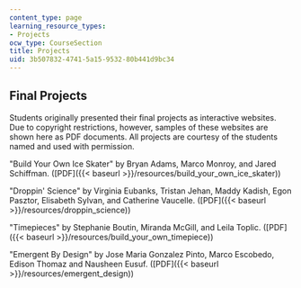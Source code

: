 ```yaml
---
content_type: page
learning_resource_types:
- Projects
ocw_type: CourseSection
title: Projects
uid: 3b507832-4741-5a15-9532-80b441d9bc34
---
```


Final Projects
--------------

Students originally presented their final projects as interactive websites. Due to copyright restrictions, however, samples of these websites are shown here as PDF documents. All projects are courtesy of the students named and used with permission.

"Build Your Own Ice Skater" by Bryan Adams, Marco Monroy, and Jared Schiffman. ([PDF]({{< baseurl >}}/resources/build_your_own_ice_skater))

"Droppin' Science" by Virginia Eubanks, Tristan Jehan, Maddy Kadish, Egon Pasztor, Elisabeth Sylvan, and Catherine Vaucelle. ([PDF]({{< baseurl >}}/resources/droppin_science))

"Timepieces" by Stephanie Boutin, Miranda McGill, and Leila Toplic. ([PDF]({{< baseurl >}}/resources/build_your_own_timepiece))

"Emergent By Design" by Jose Maria Gonzalez Pinto, Marco Escobedo, Edison Thomaz and Nausheen Eusuf. ([PDF]({{< baseurl >}}/resources/emergent_design))